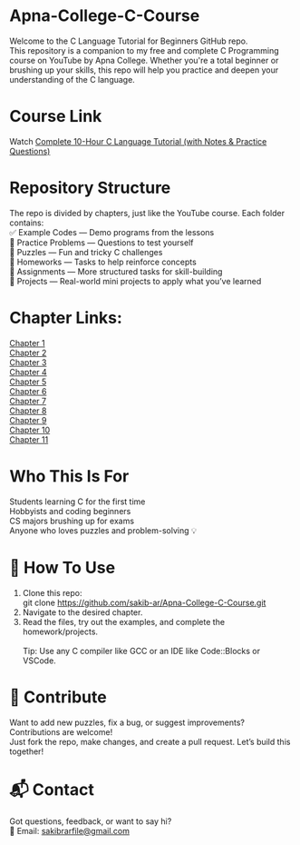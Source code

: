 # Apna-College-C-Course
Welcome to the C Language Tutorial for Beginners GitHub repo.<br>
This repository is a companion to my free and complete C Programming course on YouTube by Apna College. Whether you're a total beginner or brushing up your skills, this repo will help you practice and deepen your understanding of the C language.<br>

# Course Link
Watch [Complete 10-Hour C Language Tutorial (with Notes & Practice Questions)](https://youtu.be/irqbmMNs2Bo?si=PvkHyuxhYqFLLe9e)<br>
# Repository Structure
The repo is divided by chapters, just like the YouTube course. Each folder contains:<br>
    ✅ Example Codes — Demo programs from the lessons<br>
    🧩 Practice Problems — Questions to test yourself<br>
    🧠 Puzzles — Fun and tricky C challenges<br>
    📝 Homeworks — Tasks to help reinforce concepts<br>
    🧪 Assignments — More structured tasks for skill-building<br>
    🚀 Projects — Real-world mini projects to apply what you’ve learned<br>

# Chapter Links:
[Chapter 1]()<br>
[Chapter 2]()<br>
[Chapter 3]()<br>
[Chapter 4]()<br>
[Chapter 5]()<br>
[Chapter 6]()<br>
[Chapter 7]()<br>
[Chapter 8]()<br>
[Chapter 9]()<br>
[Chapter 10]()<br>
[Chapter 11]()<br>

# Who This Is For
Students learning C for the first time<br>
Hobbyists and coding beginners<br>
CS majors brushing up for exams<br>
Anyone who loves puzzles and problem-solving 💡<br>

# 📌 How To Use
1.	Clone this repo:<br>
    git clone https://github.com/sakib-ar/Apna-College-C-Course.git
2.	Navigate to the desired chapter.
3.	Read the files, try out the examples, and complete the homework/projects.
<br><br>Tip: Use any C compiler like GCC or an IDE like Code::Blocks or VSCode.<br>

# 🤝 Contribute
Want to add new puzzles, fix a bug, or suggest improvements? Contributions are welcome!<br>
Just fork the repo, make changes, and create a pull request. Let’s build this together!<br>

# 📬 Contact
Got questions, feedback, or want to say hi?<br>
📧 Email: sakibrarfile@gmail.com